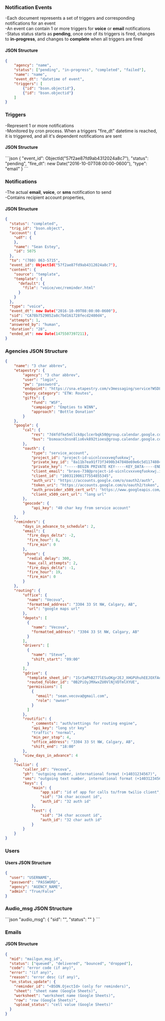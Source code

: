 <h3>Notification Events</h3>
-Each document represents a set of triggers and corresponding notifications for an event
<br>
-An event can contain 1 or more triggers for <b>voice</b> or <b>email</b> notifications
<br>
-Status status starts as <b>pending</b>, once one of its triggers is fired,
changes to <b>in-progress</b>, and changes to <b>complete</b> when all triggers are fired

<h4>JSON Structure</h4>

```json
{
    "agency": "name",
    "status": ["pending", "in-progress", "completed", "failed"], 
    "name": "name",
    "event_dt": "datetime of event",
    "triggers": [
        {"id": "bson.objectid"},
        {"id": "bson.objectid"}
    ]
}
```

<h3>Triggers</h3>
-Represent 1 or more notifications
<br>
-Monitored by cron process. When a triggers "fire_dt" datetime is reached, it is triggered, and all it's dependent notifications are sent
<br>

<h4>JSON Structure</h4>
```json
{
  "event_id": ObjectId("57f2ae87fd9ab4312024a8c7"),
  "status": "pending",
  "fire_dt": new Date("2016-10-07T08:00:00-0600"),
  "type": "email"
}
```

<h3>Notifications</h3>
-The actual <b>email</b>, <b>voice</b>, or <b>sms</b> notification to send
<br>
-Contains recipient account properties, 

<h4>JSON Structure</h4>

```json
{
  "status": "completed",
  "trig_id": "bson.object",
  "account": {
    "udf": {
    },
    "name": "Sean Estey",
    "id": 5075
  },
  "to": "(780) 863-5715",
  "event_id": ObjectId("57f2ae87fd9ab4312024a8c7"),
  "content": {
    "source": "template",
    "template": {
      "default": {
        "file": "voice/vec/reminder.html"
      }
    }
  },
  "type": "voice",
  "event_dt": new Date("2016-10-09T08:00:00-0600"),
  "sid": "CA78b7529052a8c7bd161728fecd2480d4",
  "attempts": 1,
  "answered_by": "human",
  "duration": "28",
  "ended_at": new Date(1475507397211),
}
```

<h3>Agencies JSON Structure</h3>

```json
{
    "name": "3 char abbrev",
    "etapestry": {
        "agency": "3 char abbrev",
        "user": "login",
        "pw": "password",
        "endpoint": "https://sna.etapestry.com/v3messaging/service?WSDL",
        "query_category": "ETW: Routes",
        "gifts": {
            "fund": "WSF",
            "campaign": "Empties to WINN",
            "approach": "Bottle Donation"
        }
    },
    "google": {
        "cal": {
            "res": "7d4fdfke5mllck8pclcerbqk50@group.calendar.google.com",
            "bus": "bsmoacn3nsn8lio6vk892tioes@group.calendar.google.com"
        },
        "oauth": {
            "type": "service_account",
            "project_id": "project-id-uicnlcvxxveqfuokxwj",
            "private_key_id": "8a11b7ea91f73f3490b347848e69e6c5d1174804",
            "private_key": "-----BEGIN PRIVATE KEY-----KEY_DATA-----END PRIVATE KEY-----",
            "client_email": "bravo-738@project-id-uicnlcvxxveqfuokxwj.iam.gserviceaccount.com",
            "client_id": "100311906177554855345",
            "auth_uri": "https://accounts.google.com/o/oauth2/auth",
            "token_uri": "https://accounts.google.com/o/oauth2/token",
            "auth_provider_x509_cert_url": "https://www.googleapis.com/oauth2/v1/certs",
            "client_x509_cert_url": "long url"
        },
        "geocode": {
            "api_key": "40 char key from service account"
        }
    },
    "reminders": {
        "days_in_advance_to_schedule": 2,
        "email": {
          "fire_days_delta": -2,
          "fire_hour": 8,
          "fire_min": 0
        },
        "phone": {
          "redial_delay": 300,
          "max_call_attempts": 2,
          "fire_days_delta": -1,
          "fire_hour": 19,
          "fire_min": 0
        }
    },
    "routing": {
        "office": {
          "name": "Vecova",
          "formatted_address": "3304 33 St NW, Calgary, AB",
          "url": "google maps url"
        },
        "depots": [
          {
            "name": "Vecova",
            "formatted_address": "3304 33 St NW, Calgary, AB"
          }
        ],
        "drivers": [
          {
            "name": "Steve",
            "shift_start": "09:00"
          }
        ],
        "gdrive": {
          "template_sheet_id": "1Sr3aPhB277lESuOKgr2EJ_XHGPUhuhEEJOXfAoMnK5c",
          "routed_folder_id": "0B2PiOyJMXwxZU0VlNjVDTmlXYUE",
          "permissions": [
            {
              "email": "sean.vecova@gmail.com",
              "role": "owner"
            }
          ]
        },
        "routific": {
            "_comments": "auth/settings for routing engine",
            "api_key": "long str key"
            "traffic": "normal",
            "min_per_stop": 4,
            "office_address": "3304 33 St NW, Calgary, AB",
            "shift_end": "18:00"
        },
        "view_days_in_advance": 4
    },
    "twilio": {
        "caller_id": "Vecova",
        "ph": "outgoing number, international format (+14031234567)",
        "sms": "outgoing text number, international format (+14031234567)",
        "keys": {
            "main": {
                "app_sid": "id of app for calls to/from twilio client",
                "sid": "34 char account id",
                "auth_id": "32 auth id"
            },
            "test": {
                "sid": "34 char account id",
                "auth_id": "32 char auth id"
            }
        }
    }
}
```

<h3>Users</h3>

<h4>Users JSON Structure</h4>

```json
{
  "user": "USERNAME",
  "password": "PASSWORD",
  "agency": "AGENCY_NAME",
  "admin": "True/False"
}
```

<h3>Audio_msg JSON Structure</h3>
```json
"audio_msg": {
  "sid": "",
  "status": ""
}
```

<h3>Emails</h3>

<h4>JSON Structure</h4>

```json
{
  "mid": "mailgun_msg_id",
  "status": ["queued", "delivered", "bounced", "dropped"],
  "code": "error code (if any)",
  "error": "(if any)",
  "reason": "error desc (if any)",
  "on_status_update": {
    "reminder_id": "<BSON.OjectId> (only for reminders)",
    "sheet": "sheet name (Google Sheets)",
    "worksheet": "worksheet name (Google Sheets)",
    "row": "row (Google Sheets)",
    "upload_status": "cell value (Google Sheets)"
  }
}
```
